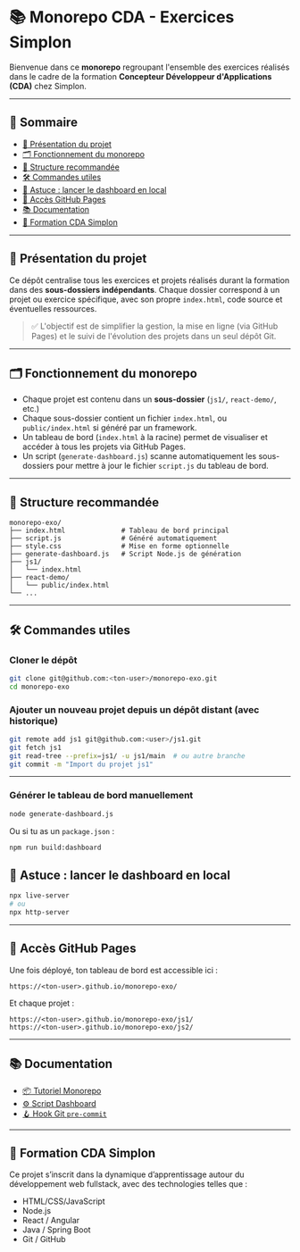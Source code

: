 # 📚 Monorepo CDA - Exercices Simplon

Bienvenue dans ce **monorepo** regroupant l'ensemble des exercices réalisés dans le cadre de la formation **Concepteur Développeur d'Applications (CDA)** chez Simplon.

---

## 📑 Sommaire

- [📄 Présentation du projet](#-présentation-du-projet)
- [🗂️ Fonctionnement du monorepo](#️-fonctionnement-du-monorepo)
- [📁 Structure recommandée](#-structure-recommandée)
- [🛠️ Commandes utiles](#️-commandes-utiles)
- [🧪 Astuce : lancer le dashboard en local](#-astuce--lancer-le-dashboard-en-local)
- [🚀 Accès GitHub Pages](#-accès-github-pages)
- [📚 Documentation](#-documentation)
- [📅 Formation CDA Simplon](#-formation-cda-simplon)

---

## 📄 Présentation du projet

Ce dépôt centralise tous les exercices et projets réalisés durant la formation dans des **sous-dossiers indépendants**. Chaque dossier correspond à un projet ou exercice spécifique, avec son propre `index.html`, code source et éventuelles ressources.

> ✅ L'objectif est de simplifier la gestion, la mise en ligne (via GitHub Pages) et le suivi de l'évolution des projets dans un seul dépôt Git.

---

## 🗂️ Fonctionnement du monorepo

- Chaque projet est contenu dans un **sous-dossier** (`js1/`, `react-demo/`, etc.)
- Chaque sous-dossier contient un fichier `index.html`, ou `public/index.html` si généré par un framework.
- Un tableau de bord (`index.html` à la racine) permet de visualiser et accéder à tous les projets via GitHub Pages.
- Un script (`generate-dashboard.js`) scanne automatiquement les sous-dossiers pour mettre à jour le fichier `script.js` du tableau de bord.

---

## 📁 Structure recommandée

```
monorepo-exo/
├── index.html              # Tableau de bord principal
├── script.js               # Généré automatiquement
├── style.css               # Mise en forme optionnelle
├── generate-dashboard.js   # Script Node.js de génération
├── js1/
│   └── index.html
├── react-demo/
│   └── public/index.html
└── ...
```

---

## 🛠️ Commandes utiles

### Cloner le dépôt

```bash
git clone git@github.com:<ton-user>/monorepo-exo.git
cd monorepo-exo
```


### Ajouter un nouveau projet depuis un dépôt distant (avec historique)

```bash
git remote add js1 git@github.com:<user>/js1.git
git fetch js1
git read-tree --prefix=js1/ -u js1/main  # ou autre branche
git commit -m "Import du projet js1"
```

---

### Générer le tableau de bord manuellement

```bash
node generate-dashboard.js
```

Ou si tu as un `package.json` :

```bash
npm run build:dashboard
```

## 🧪 Astuce : lancer le dashboard en local

```bash
npx live-server
# ou
npx http-server
```

---

## 🚀 Accès GitHub Pages

Une fois déployé, ton tableau de bord est accessible ici :

```
https://<ton-user>.github.io/monorepo-exo/
```

Et chaque projet :
```
https://<ton-user>.github.io/monorepo-exo/js1/
https://<ton-user>.github.io/monorepo-exo/js2/
```

---

## 📚 Documentation

- [📦 Tutoriel Monorepo](docs/TUTO_MONOREPO.md)
- [⚙️ Script Dashboard](docs/DOC_GENERATE_DASHBOARD.md)
- [🪝 Hook Git `pre-commit`](docs/DOC_HOOK_PRE_COMMIT.md)


---

## 📅 Formation CDA Simplon

Ce projet s’inscrit dans la dynamique d’apprentissage autour du développement web fullstack, avec des technologies telles que :
- HTML/CSS/JavaScript
- Node.js
- React / Angular
- Java / Spring Boot
- Git / GitHub
